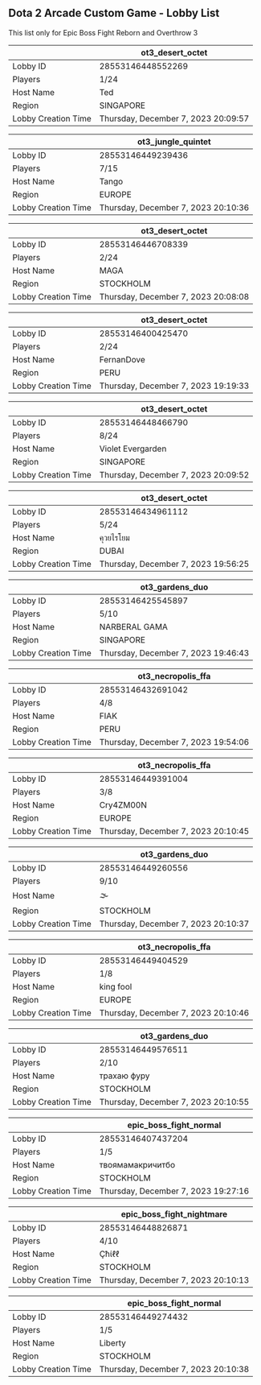 ## Dota 2 Arcade Custom Game - Lobby List

This list only for Epic Boss Fight Reborn and Overthrow 3

|  | ot3_desert_octet |
| ------ | ------ |
| Lobby ID | 28553146448552269 |
| Players | 1/24 |
| Host Name | Ted |
| Region | SINGAPORE |
| Lobby Creation Time | Thursday, December 7, 2023 20:09:57 |


|  | ot3_jungle_quintet |
| ------ | ------ |
| Lobby ID | 28553146449239436 |
| Players | 7/15 |
| Host Name | Tango |
| Region | EUROPE |
| Lobby Creation Time | Thursday, December 7, 2023 20:10:36 |


|  | ot3_desert_octet |
| ------ | ------ |
| Lobby ID | 28553146446708339 |
| Players | 2/24 |
| Host Name | MAGA |
| Region | STOCKHOLM |
| Lobby Creation Time | Thursday, December 7, 2023 20:08:08 |


|  | ot3_desert_octet |
| ------ | ------ |
| Lobby ID | 28553146400425470 |
| Players | 2/24 |
| Host Name | FernanDove |
| Region | PERU |
| Lobby Creation Time | Thursday, December 7, 2023 19:19:33 |


|  | ot3_desert_octet |
| ------ | ------ |
| Lobby ID | 28553146448466790 |
| Players | 8/24 |
| Host Name | Violet Evergarden |
| Region | SINGAPORE |
| Lobby Creation Time | Thursday, December 7, 2023 20:09:52 |


|  | ot3_desert_octet |
| ------ | ------ |
| Lobby ID | 28553146434961112 |
| Players | 5/24 |
| Host Name | คุวยไรโยม |
| Region | DUBAI |
| Lobby Creation Time | Thursday, December 7, 2023 19:56:25 |


|  | ot3_gardens_duo |
| ------ | ------ |
| Lobby ID | 28553146425545897 |
| Players | 5/10 |
| Host Name | NARBERAL GAMA |
| Region | SINGAPORE |
| Lobby Creation Time | Thursday, December 7, 2023 19:46:43 |


|  | ot3_necropolis_ffa |
| ------ | ------ |
| Lobby ID | 28553146432691042 |
| Players | 4/8 |
| Host Name | FIAK |
| Region | PERU |
| Lobby Creation Time | Thursday, December 7, 2023 19:54:06 |


|  | ot3_necropolis_ffa |
| ------ | ------ |
| Lobby ID | 28553146449391004 |
| Players | 3/8 |
| Host Name | Cry4ZM00N |
| Region | EUROPE |
| Lobby Creation Time | Thursday, December 7, 2023 20:10:45 |


|  | ot3_gardens_duo |
| ------ | ------ |
| Lobby ID | 28553146449260556 |
| Players | 9/10 |
| Host Name | 🌫 |
| Region | STOCKHOLM |
| Lobby Creation Time | Thursday, December 7, 2023 20:10:37 |


|  | ot3_necropolis_ffa |
| ------ | ------ |
| Lobby ID | 28553146449404529 |
| Players | 1/8 |
| Host Name | king fool |
| Region | EUROPE |
| Lobby Creation Time | Thursday, December 7, 2023 20:10:46 |


|  | ot3_gardens_duo |
| ------ | ------ |
| Lobby ID | 28553146449576511 |
| Players | 2/10 |
| Host Name | трахаю фуру |
| Region | STOCKHOLM |
| Lobby Creation Time | Thursday, December 7, 2023 20:10:55 |


|  | epic_boss_fight_normal |
| ------ | ------ |
| Lobby ID | 28553146407437204 |
| Players | 1/5 |
| Host Name | твоямамакричитбо |
| Region | STOCKHOLM |
| Lobby Creation Time | Thursday, December 7, 2023 19:27:16 |


|  | epic_boss_fight_nightmare |
| ------ | ------ |
| Lobby ID | 28553146448826871 |
| Players | 4/10 |
| Host Name | Çħίℓℓ |
| Region | STOCKHOLM |
| Lobby Creation Time | Thursday, December 7, 2023 20:10:13 |


|  | epic_boss_fight_normal |
| ------ | ------ |
| Lobby ID | 28553146449274432 |
| Players | 1/5 |
| Host Name | Liberty |
| Region | STOCKHOLM |
| Lobby Creation Time | Thursday, December 7, 2023 20:10:38 |



